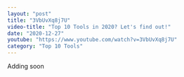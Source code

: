 ```yaml
---
layout: "post"
title: "3VbUvXq8j7U"
video-title: "Top 10 Tools in 2020? Let's find out!"
date: "2020-12-27"
youtube: "https://www.youtube.com/watch?v=3VbUvXq8j7U"
category: "Top 10 Tools"
---
```

<div class="space-y-1"><p class="text-gray-400">Adding soon</p></div>